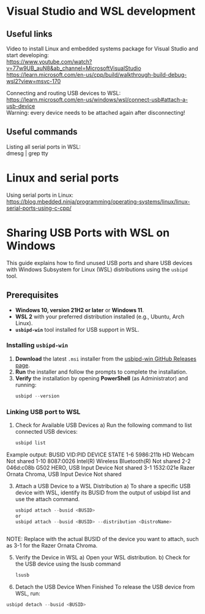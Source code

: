 # Visual Studio and WSL development

## Useful links
Video to install Linux and embedded systems package for Visual Studio and start developing:\
https://www.youtube.com/watch?v=77w9UB_auN8&ab_channel=MicrosoftVisualStudio
\
https://learn.microsoft.com/en-us/cpp/build/walkthrough-build-debug-wsl2?view=msvc-170

Connecting and routing USB devices to WSL:\
https://learn.microsoft.com/en-us/windows/wsl/connect-usb#attach-a-usb-device \
Warning: every device needs to be attached again after disconnecting!

## Useful commands
Listing all serial ports in WSL:\
dmesg | grep tty

# Linux and serial ports

Using serial ports in Linux:
https://blog.mbedded.ninja/programming/operating-systems/linux/linux-serial-ports-using-c-cpp/

# Sharing USB Ports with WSL on Windows

This guide explains how to find unused USB ports and share USB devices with Windows Subsystem for Linux (WSL) distributions using the `usbipd` tool.

## Prerequisites

- **Windows 10, version 21H2 or later** or **Windows 11**.
- **WSL 2** with your preferred distribution installed (e.g., Ubuntu, Arch Linux).
- **`usbipd-win`** tool installed for USB support in WSL.

### Installing `usbipd-win`

1. **Download** the latest `.msi` installer from the [usbipd-win GitHub Releases page](https://github.com/dorssel/usbipd-win/releases).
2. **Run** the installer and follow the prompts to complete the installation.
3. **Verify** the installation by opening **PowerShell** (as Administrator) and running:
   ```powershell
   usbipd --version

### Linking USB port to WSL
1. Check for Available USB Devices
     a) Run the following command to list connected USB devices:
   ```powershell
   usbipd list
  Example output:
  BUSID  VID:PID    DEVICE                                    STATE
  1-6    5986:211b  HD Webcam                                 Not shared
  1-10   8087:0026  Intel(R) Wireless Bluetooth(R)            Not shared
  2-2    046d:c08b  G502 HERO, USB Input Device               Not shared
  3-1    1532:021e  Razer Ornata Chroma, USB Input Device     Not shared


3. Attach a USB Device to a WSL Distribution
    a) To share a specific USB device with WSL, identify its BUSID from the output of usbipd list and use the attach command.
   ```powershell
   usbipd attach --busid <BUSID>
   or
   usbipd attach --busid <BUSID> --distribution <DistroName>
  
NOTE:
Replace <BUSID> with the actual BUSID of the device you want to attach, such as 3-1 for the Razer Ornata Chroma.

5. Verify the Device in WSL
    a) Open your WSL distribution.
    b) Check for the USB device using the lsusb command
   ```powershell
   lsusb

7. Detach the USB Device When Finished
To release the USB device from WSL, run:
```powershell
usbipd detach --busid <BUSID>
